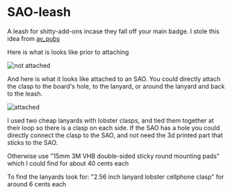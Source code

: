 # SAO-leash
A leash for shitty-add-ons incase they fall off your main badge. I stole this idea from [av_pubs](https://twitter.com/av_pubs)

Here is what is looks like prior to attaching

![not attached](https://raw.githubusercontent.com/seeess/SAO-leash/main/sao.leash.png "not attached")

And here is what it looks like attached to an SAO. You could directly attach the clasp to the board's hole, to the lanyard, or around the lanyard and back to the leash.

![attached](https://raw.githubusercontent.com/seeess/SAO-leash/main/sao.leash.attached.png "attached")

I used two cheap lanyards with lobster clasps, and tied them together at their loop so there is a clasp on each side. If the SAO has a hole you could directly connect the clasp to the SAO, and not need the 3d printed part that sticks to the SAO.

Otherwise use "15mm 3M VHB double-sided sticky round mounting pads" which I could find for about 40 cents each

To find the lanyards look for: "2.56 inch lanyard lobster cellphone clasp" for around 6 cents each
